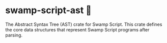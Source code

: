 # swamp-script-ast 🐊

The Abstract Syntax Tree (AST) crate for Swamp Script. This crate defines the core data 
structures that represent Swamp Script programs after parsing.


